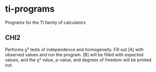 # ti-programs
Programs for the TI family of calculators

## CHI2

Performs χ² tests of independence and homogeneity. Fill out [A] with observed values and run the program. [B] will be filled with expected values, and the χ² value, p-value, and degrees of freedom will be printed out.
